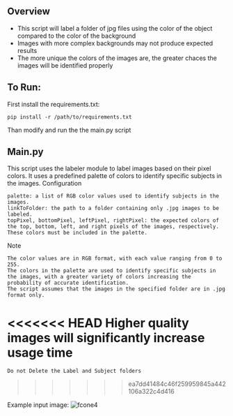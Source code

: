 ## Overview
* This script will label a folder of jpg files using the color of the object compared to the color of the background
* Images with more complex backgrounds may not produce expected results
* The more unique the colors of the images are, the greater chaces the images will be identified properly

## To Run:
First install the requirements.txt: 

    pip install -r /path/to/requirements.txt 

Than modify and run the the main.py script

## Main.py
This script uses the labeler module to label images based on their pixel colors. It uses a predefined palette of colors to identify specific subjects in the images.
Configuration

    palette: a list of RGB color values used to identify subjects in the images.
    linkToFolder: the path to a folder containing only .jpg images to be labeled.
    topPixel, bottomPixel, leftPixel, rightPixel: the expected colors of the top, bottom, left, and right pixels of the images, respectively. These colors must be included in the palette.

Note

    The color values are in RGB format, with each value ranging from 0 to 255.
    The colors in the palette are used to identify specific subjects in the images, with a greater variety of colors increasing the probability of accurate identification.
    The script assumes that the images in the specified folder are in .jpg format only.
<<<<<<< HEAD
    Higher quality images will significantly increase usage time
=======
    Do not Delete the Label and Subject folders
>>>>>>> ea7dd41484c46f259959845a442106a322c4d416

Example input image:
![fcone4](https://github.com/SgainsO/YOLO_Single_Object_Labeler/assets/126195012/997cd2c3-7c9d-4363-a10d-32441b9ab344)
